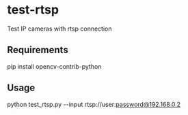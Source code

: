 # test-rtsp
Test IP cameras with rtsp connection

## Requirements

pip install opencv-contrib-python

## Usage

python test_rtsp.py --input rtsp://user:password@192.168.0.2
